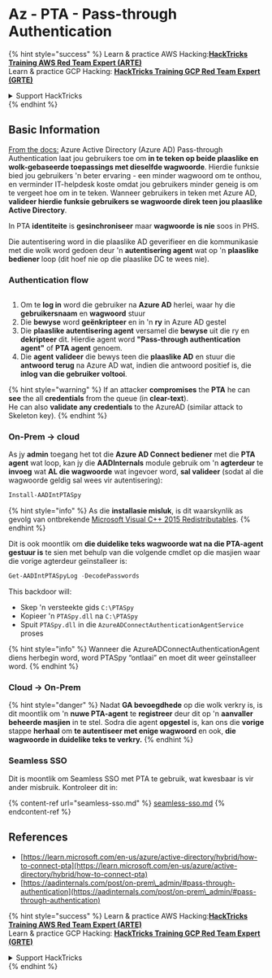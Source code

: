 # Az - PTA - Pass-through Authentication

{% hint style="success" %}
Learn & practice AWS Hacking:<img src="../../../../.gitbook/assets/image (1).png" alt="" data-size="line">[**HackTricks Training AWS Red Team Expert (ARTE)**](https://training.hacktricks.xyz/courses/arte)<img src="../../../../.gitbook/assets/image (1).png" alt="" data-size="line">\
Learn & practice GCP Hacking: <img src="../../../../.gitbook/assets/image (2).png" alt="" data-size="line">[**HackTricks Training GCP Red Team Expert (GRTE)**<img src="../../../../.gitbook/assets/image (2).png" alt="" data-size="line">](https://training.hacktricks.xyz/courses/grte)

<details>

<summary>Support HackTricks</summary>

* Check the [**subscription plans**](https://github.com/sponsors/carlospolop)!
* **Join the** 💬 [**Discord group**](https://discord.gg/hRep4RUj7f) or the [**telegram group**](https://t.me/peass) or **follow** us on **Twitter** 🐦 [**@hacktricks\_live**](https://twitter.com/hacktricks\_live)**.**
* **Share hacking tricks by submitting PRs to the** [**HackTricks**](https://github.com/carlospolop/hacktricks) and [**HackTricks Cloud**](https://github.com/carlospolop/hacktricks-cloud) github repos.

</details>
{% endhint %}

## Basic Information

[From the docs:](https://learn.microsoft.com/en-us/entra/identity/hybrid/connect/how-to-connect-pta) Azure Active Directory (Azure AD) Pass-through Authentication laat jou gebruikers toe om **in te teken op beide plaaslike en wolk-gebaseerde toepassings met dieselfde wagwoorde**. Hierdie funksie bied jou gebruikers 'n beter ervaring - een minder wagwoord om te onthou, en verminder IT-helpdesk koste omdat jou gebruikers minder geneig is om te vergeet hoe om in te teken. Wanneer gebruikers in teken met Azure AD, **valideer hierdie funksie gebruikers se wagwoorde direk teen jou plaaslike Active Directory**.

In PTA **identiteite** is **gesinchroniseer** maar **wagwoorde** **is nie** soos in PHS.

Die autentisering word in die plaaslike AD geverifieer en die kommunikasie met die wolk word gedoen deur 'n **autentisering agent** wat op 'n **plaaslike bediener** loop (dit hoef nie op die plaaslike DC te wees nie).

### Authentication flow

<figure><img src="../../../../.gitbook/assets/image (92).png" alt=""><figcaption></figcaption></figure>

1. Om te **log in** word die gebruiker na **Azure AD** herlei, waar hy die **gebruikersnaam** en **wagwoord** stuur
2. Die **bewyse** word **geënkripteer** en in 'n **ry** in Azure AD gestel
3. Die **plaaslike autentisering agent** versamel die **bewyse** uit die ry en **dekripteer** dit. Hierdie agent word **"Pass-through authentication agent"** of **PTA agent** genoem.
4. Die **agent** **valideer** die bewys teen die **plaaslike AD** en stuur die **antwoord** **terug** na Azure AD wat, indien die antwoord positief is, die **inlog van die gebruiker voltooi**.

{% hint style="warning" %}
If an attacker **compromises** the **PTA** he can **see** the all **credentials** from the queue (in **clear-text**).\
He can also **validate any credentials** to the AzureAD (similar attack to Skeleton key).
{% endhint %}

### On-Prem -> cloud

As jy **admin** toegang het tot die **Azure AD Connect bediener** met die **PTA** **agent** wat loop, kan jy die **AADInternals** module gebruik om 'n **agterdeur** te **invoeg** wat **AL die wagwoorde** wat ingevoer word, **sal valideer** (sodat al die wagwoorde geldig sal wees vir autentisering):
```powershell
Install-AADIntPTASpy
```
{% hint style="info" %}
As die **installasie misluk**, is dit waarskynlik as gevolg van ontbrekende [Microsoft Visual C++ 2015 Redistributables](https://download.microsoft.com/download/6/A/A/6AA4EDFF-645B-48C5-81CC-ED5963AEAD48/vc\_redist.x64.exe).
{% endhint %}

Dit is ook moontlik om **die duidelike teks wagwoorde wat na die PTA-agent gestuur is** te sien met behulp van die volgende cmdlet op die masjien waar die vorige agterdeur geïnstalleer is:
```powershell
Get-AADIntPTASpyLog -DecodePasswords
```
This backdoor will:

* Skep 'n versteekte gids `C:\PTASpy`
* Kopieer 'n `PTASpy.dll` na `C:\PTASpy`
* Spuit `PTASpy.dll` in die `AzureADConnectAuthenticationAgentService` proses

{% hint style="info" %}
Wanneer die AzureADConnectAuthenticationAgent diens herbegin word, word PTASpy “ontlaai” en moet dit weer geïnstalleer word.
{% endhint %}

### Cloud -> On-Prem

{% hint style="danger" %}
Nadat **GA bevoegdhede** op die wolk verkry is, is dit moontlik om 'n **nuwe PTA-agent** te **registreer** deur dit op 'n **aanvaller beheerde masjien** in te stel. Sodra die agent **opgestel** is, kan ons die **vorige** stappe **herhaal** om **te autentiseer met enige wagwoord** en ook, **die wagwoorde in duidelike teks te verkry.**
{% endhint %}

### Seamless SSO

Dit is moontlik om Seamless SSO met PTA te gebruik, wat kwesbaar is vir ander misbruik. Kontroleer dit in:

{% content-ref url="seamless-sso.md" %}
[seamless-sso.md](seamless-sso.md)
{% endcontent-ref %}

## References

* [https://learn.microsoft.com/en-us/azure/active-directory/hybrid/how-to-connect-pta](https://learn.microsoft.com/en-us/azure/active-directory/hybrid/how-to-connect-pta)
* [https://aadinternals.com/post/on-prem\_admin/#pass-through-authentication](https://aadinternals.com/post/on-prem\_admin/#pass-through-authentication)

{% hint style="success" %}
Learn & practice AWS Hacking:<img src="../../../../.gitbook/assets/image (1).png" alt="" data-size="line">[**HackTricks Training AWS Red Team Expert (ARTE)**](https://training.hacktricks.xyz/courses/arte)<img src="../../../../.gitbook/assets/image (1).png" alt="" data-size="line">\
Learn & practice GCP Hacking: <img src="../../../../.gitbook/assets/image (2).png" alt="" data-size="line">[**HackTricks Training GCP Red Team Expert (GRTE)**<img src="../../../../.gitbook/assets/image (2).png" alt="" data-size="line">](https://training.hacktricks.xyz/courses/grte)

<details>

<summary>Support HackTricks</summary>

* Check the [**subscription plans**](https://github.com/sponsors/carlospolop)!
* **Join the** 💬 [**Discord group**](https://discord.gg/hRep4RUj7f) or the [**telegram group**](https://t.me/peass) or **follow** us on **Twitter** 🐦 [**@hacktricks\_live**](https://twitter.com/hacktricks\_live)**.**
* **Share hacking tricks by submitting PRs to the** [**HackTricks**](https://github.com/carlospolop/hacktricks) and [**HackTricks Cloud**](https://github.com/carlospolop/hacktricks-cloud) github repos.

</details>
{% endhint %}

